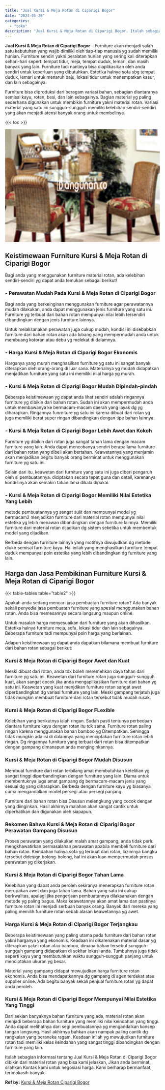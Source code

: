 ```yaml
---
title: "Jual Kursi & Meja Rotan di Ciparigi Bogor"
date: "2024-05-26"
categories: 
  - "toko"
description: "Jual Kursi & Meja Rotan di Ciparigi Bogor. Itulah sebagian informasi tentang Jual Kursi & Meja Rotan di Ciparigi Bogor dibikin dari material rotan yang bisa..."
---
```


**Jual Kursi & Meja Rotan di Ciparigi Bogor** – Furniture akan menjadi salah satu kebutuhan yang wajib dimiliki oleh tiap-tiap manusia yg sudah memiliki hunian. Furniture sendiri yakni peralatan hunian yang sering kali diterapkan sehari-hari seperti tempat tidur, meja, tempat duduk, lemari, dan masih banyak yang lain. Furniture tadi nantinya bisa diaplikasikan oleh anda sendiri untuk keperluan yang dibutuhkan. Estetika halnya sofa sbg tempat duduk, lemari untuk menaruh baju, lokasi tidur untuk menempatkan kasur, dan lain sebagainya.

Furniture bisa diproduksi dari beragam variasi bahan, sebagian diantaranya semisal kayu, rotan, besi, dan lain sebagainya. Bagian material yg paling sederhana digunakan untuk membikin furniture yakni material rotan. Variasi material yang satu ini sungguh-sungguh memiliki kelebihan sendiri-sendiri yang akan menjadi atensi banyak orang untuk membelinya.

{{< toc >}}

![Jual Kursi & Meja Rotan di Ciparigi Bogor](/images/kursi-meja-rotan-murah18.png)

## Keistimewaan Furniture Kursi & Meja Rotan di Ciparigi Bogor

Bagi anda yang menggunakan furniture material rotan, ada kelebihan sendiri-sendiri yg dapat anda temukan sebagai berikut!

### \- Perawatan Mudah Pada Kursi & Meja Rotan di Ciparigi Bogor

Bagi anda yang berkeinginan menggunakan furniture agar perawatannya mudah dilakukan, anda dapat menggunakan jenis furniture yang satu ini. Furniture yg terbuat dari bahan rotan mempunyai nilai lebih tersendiri dibandingkan dengan jenis furniture lainnya.

Untuk melaksanakan perawatan juga cukup mudah, kondisi ini disebabkan furniture dari bahan rotan akan ada lubang yang mempermudah anda untuk membuang kotoran atau debu yg melekat di dalamnya.

### \- Harga Kursi & Meja Rotan di Ciparigi Bogor Ekonomis

Harganya yang murah menghasilkan furniture yg satu ini sangat banyak diterapkan oleh orang-orang di luar sana. Materialnya yg mudah didapatkan menjadikan furniture yang satu ini memiliki nilai harga yg murah.

### \- Kursi & Meja Rotan di Ciparigi Bogor Mudah Dipindah-pindah

Beberapa keistimewaan yg dapat anda lihat sendiri adalah ringannya furniture yg dibikin dari bahan rotan. Sudah ini akan mempermudah anda untuk membawanya ke bermacam-macam daerah yang layak dg yg diharapkan. Ringannya funrniture yg satu ini karena dibuat dari rotan yg juga memiliki berat super ringan dibandingkan dengan tipe bahan lainnya.

### \- Kursi & Meja Rotan di Ciparigi Bogor Lebih Awet dan Kokoh

Furniture yg dibikin dari rotan juga sangat tahan lama dengan macam furniture yang lain. Anda dapat mencobanya sendiri berapa lama furniture dari bahan rotan yang dibeli akan bertahan. Keawetannya yang menjamin akan menjadikan begitu banyak orang berminat untuk menggunakan furniture yg satu ini.

Selain dari itu, keawetan dari furniture yang satu ini juga diberi pengaruh oleh si pembuatannya. diciptakan secara tepat guna dan detail, karenanya kondisinya akan semakin tahan lama dikala dipakai.

### \- Kursi & Meja Rotan di Ciparigi Bogor Memiliki Nilai Estetika Yang Lebih

metode pembuatannya yg sangat sulit dan mempunyai model yg bermacam2 menjadikan furniture dari material rotan mempunyai nilai estetika yg lebih menawan dibandingkan dengan furniture lainnya. Memiliki furniture dari material rotan dijadikan dg sistem seketika untuk membentuk model yang dijadikan.

Berbeda dengan furniture lainnya yang motifnya diwujudkan dg metode diukir semisal furniture kayu. Hal inilah yang menghasilkan furniture tempat duduk mempunyai poin estetika yang lebih dibandingkan dg furniture yang lain.

## Harga dan Jasa Pembikinan Furniture Kursi & Meja Rotan di Ciparigi Bogor

{{< table-tables table="table2" >}}

Apakah anda sedang mencari jasa pembuatan furniture rotan? Ada banyak sekali penyedia jasa pembuatan furniture yang spesial menggunakan bahan rotan. Anda bisa memesannya secara langsung maupun online.

Untuk masalah harga menyesuaikan dari furniture yang akan dihasilkan. Estetika halnya furniture meja, sofa, lokasi tidur dan lain sebagainya. Beberapa furniture tadi mempunyai poin harga yang berlainan.

Adapun keistimewaan yg dapat anda dapatkan bilamana membuat furniture dari bahan rotan sebagai berikut:

### Kursi & Meja Rotan di Ciparigi Bogor Awet dan Kuat

Meski dibuat dari rotan, anda tdk boleh meremehkan daya tahan dari furniture yg satu ini. Keawetan dari furniture rotan juga sungguh-sungguh kuat, akan sangat cocok jika anda mengaplikasikan furniture dari bahan yg satu ini. Keawetan yang kuat menjdikan furniture rotan sangat awet diperbandingkan dg variasi furniture yang lain. Meski gampang terjatuh juga tidak mungkin membuat furniture dari rotan tersebut tidak mudah rusak.

### Kursi & Meja Rotan di Ciparigi Bogor FLexible

Kelebihan yang berikutnya ialah ringan. Sudah pasti tentunya perbedaan diantara furniture kayu dengan rotan itu tdk sama. Furniture rotan paling ringan karena menggunakan bahan bamboo yg Ditempatkan. Sehingga tidak mungkin ada isi di dalamnya yang menciptakan furniture rotan lebih ringan. Dg ringannya furniture yang terbuat dari rotan bisa ditempatkan dengan gampang dimanapun anda menginginkannya.

### Kursi & Meja Rotan di Ciparigi Bogor Mudah Disusun

Membuat furniture dari rotan terbilang amat membutuhkan ketelitian yg sangat tinggi diperbandingkan dengan furniture yang lain. Diama untuk membentuknya juga amat gampang dg bermacam-macam jenis yang sesuai dg yang diharapkan. Berbeda dengan furniture kayu yg biasanya cuma mengandalkan model persegi atau persegi panjang.

Furniture dari bahan rotan bisa Disusun melengkung yang cocok dengan yang diinginkan. Hasil akhirnya malahan akan sangat cantik untuk diperhatikan dan digunakan oleh siapapun.

### Rekomen Bahwa Kursi & Meja Rotan di Ciparigi Bogor Perawatan Gampang Disusun

Proses perawatan yang dilakukan malah amat gampang, anda tidak perlu mengkhawatirkan permasalahan perawatan apabila membeli furniture dari bahan rotan. Keindahan halnya sofa yg terbuat dari rotan, lazimnya bangku tersebut didesign bolong-bolong, hal ini akan kian mempermudah proses perawatan yg dikerjakan.

### Kursi & Meja Rotan di Ciparigi Bogor Tahan Lama

Kelebihan yang dapat anda peroleh sekiranya menerapkan furniture rotan merupakan awet dan juga tahan lama. Bahan yang satu ini cukup berkwalitas, apalagi jika pengerjaan pembuatannya dilaksanakan dengan metode yg paling bagus. Maka keawetannya akan amat lama dan pastinya furniture rotan ini menjadi serbuan banyak orang. Banyak dari mereka yang paling memilih furniture rotan sebab alasan keawetannya yg awet.

### Harga Kursi & Meja Rotan di Ciparigi Bogor Terjangkau

Beberapa keistimewaan yang paling utama pada furniture dari bahan rotan yakni harganya yang ekonomis. Keadaan ini dikarenakan material dasar yg diterapkan yakni rotan atau bamboo, dimana bahan tersebut sungguh-sungguh gampang didapatkan di sekitar lokasi anda. Tumbuhnya juga tidak seperti kayu yang membutuhkan waktu sungguh-sungguh panjang untuk menciptakan ukuran yg besar.

Material yang gampang didapat mewujudkan harga furniture rotan ekonomis. Anda bisa mendapatkannya dg gampang di agen terdekat atau supplier online. Ada begitu banyak sekali penjual furniture rotan yg dapat anda peroleh.

### Kursi & Meja Rotan di Ciparigi Bogor Mempunyai Nilai Estetika Yang Tinggi

Dari sekian banyaknya bahan furniture yang ada, material rotan akan menjadi beberapa bahan furniture yang memiliki nilai keindahan yang tinggi. Anda dapat melihatnya dari segi pembuatannya yg mengandalkan konsep tangan langsung. Hasil akhirnya bahkan akan nampak paling cantik dg rangkaian yang beraneka ragam. Keadaan inilah yg mewujudkan furniture rotan tadi memiliki kelas keindahan yang sangat tinggi dibandingkan dengan furniture yang lain.

Itulah sebagian informasi tentang Jual Kursi & Meja Rotan di Ciparigi Bogor dibikin dari material rotan yang bisa kami jelaskan, Jikan anda berminat, silahkan Kontak kami untuk negosiasi harga. Kami berharap bermanfaat, terimakasih banyak.

**Ref by:** [Kursi & Meja Rotan Ciparigi Bogor](https://id.wikipedia.org/wiki/Kursi)
